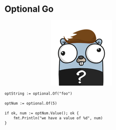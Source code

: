 # Optional Go

<p align="center">
   <img src="/resources/optional_gopher.png" alt="Optional Gopher"/>
</p>

```
optString := optional.Of("foo")

optNum := optional.Of(5)

if ok, num := optNum.Value(); ok {
	fmt.Println("we have a value of %d", num)
}
```